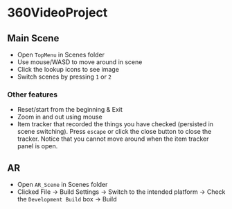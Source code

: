 # 360VideoProject

## Main Scene
- Open `TopMenu` in Scenes folder
- Use mouse/WASD to move around in scene
- Click the lookup icons to see image
- Switch scenes by pressing `1` or `2`

### Other features
- Reset/start from the beginning & Exit
- Zoom in and out using mouse
- Item tracker that recorded the things you have checked (persisted in scene switching). Press `escape` or click the close button to close the tracker. Notice that you cannot move around when the item tracker panel is open.

## AR
- Open `AR_Scene` in Scenes folder
- Clicked File -> Build Settings -> Switch to the intended platform -> Check the `Development Build` box -> Build
